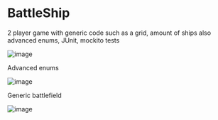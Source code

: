# BattleShip


2 player game with generic code such as a grid, amount of ships also advanced enums, JUnit, mockito tests

![image](https://user-images.githubusercontent.com/80157748/181880445-96747ba0-31a6-4436-bc0c-e9c5e9dfdf1b.png)

Advanced enums

![image](https://user-images.githubusercontent.com/80157748/181880520-7b4cbf58-2445-40b5-a44d-c203e98380c4.png)

Generic battlefield

![image](https://user-images.githubusercontent.com/80157748/181880583-34143819-9a04-448b-8212-d421fccb7fcf.png)
